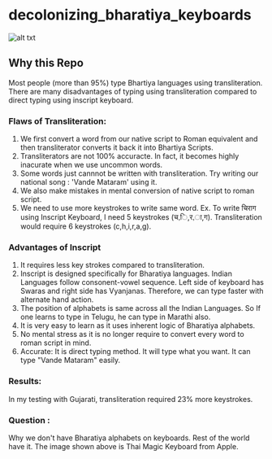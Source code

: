 # decolonizing_bharatiya_keyboards

![alt txt](https://user-images.githubusercontent.com/8291370/217518824-b3f736da-99c2-4276-b263-7973f51fe4ee.jpg)

## Why this Repo
Most people (more than 95%) type Bhartiya languages using transliteration. There are many disadvantages of typing using transliteration compared to direct typing using inscript keyboard.

### Flaws of Transliteration: 
1. We first convert a word from our native script to Roman equivalent and then transliterator converts it back it into Bhartiya Scripts.
2. Transliterators are not 100% accuracte. In fact, it becomes highly inacurate when we use uncommon words.
3. Some words just cannnot be written with transliteration. Try writing our national song : 'Vande Mataram' using it.
4. We also make mistakes in mental conversion of native script to roman script. 
5. We need to use more keystrokes to write same word. Ex. To write चिराग using Inscript Keyboard, I need 5 keystrokes (च,ि,र,ा,ग). Transliteration would require   6 keystrokes (c,h,i,r,a,g). 

### Advantages of Inscript
1. It requires less key strokes compared to transliteration.
2. Inscript is designed specifically for Bharatiya languages. Indian Languages follow consonent-vowel sequence. Left side of keyboard has Swaras and right side has Vyanjanas. Therefore, we can type faster with alternate hand action.
3. The position of alphabets is same across all the Indian Languages. So If one learns to type in Telugu, he can type in Marathi also.
4. It is very easy to learn as it uses inherent logic of Bharatiya alphabets.
5. No mental stress as it is no longer require to convert every word to roman script in mind.
6. Accurate: It is direct typing method. It will type what you want. It can type "Vande Mataram" easily.

### Results:
In my testing with Gujarati, transliteration required 23% more keystrokes.

### Question : 
Why we don't have Bharatiya alphabets on keyboards. Rest of the world have it. The image shown above is Thai Magic Keyboard from Apple.


